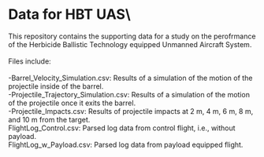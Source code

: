 # Data for HBT UAS\
This repository contains the supporting data for a study on the perofrmance of the Herbicide Ballistic Technology equipped Unmanned Aircraft System.\
\
Files include:\
\
-Barrel_Velocity_Simulation.csv: Results of a simulation of the motion of the projectile inside of the barrel.\
-Projectile_Trajectory_Simulation.csv: Results of a simulation of the motion of the projectile once it exits the barrel.\
-Projectile_Impacts.csv: Results of projectile impacts at 2 m, 4 m, 6 m, 8 m, and 10 m from the target.\
FlightLog_Control.csv: Parsed log data from control flight, i.e., without payload.\
FlightLog_w_Payload.csv: Parsed log data from payload equipped flight.
